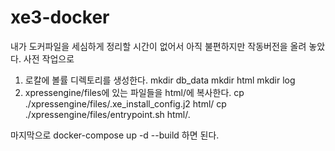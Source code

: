 # xe3-docker
내가 도커파일을 세심하게 정리할 시간이 없어서 아직 불편하지만 작동버전을 올려 놓았다.
사전 작업으로 
  1. 로칼에 볼률 디렉토리를 생성한다.
    mkdir db_data
    mkdir html
    mkdir log
  2. xpressengine/files에 있는 파일들을 html/에 복사한다.
     cp ./xpressengine/files/.xe_install_config.j2 html/
     cp ./xpressengine/files/entrypoint.sh html/.
     
 마지막으로 docker-compose up -d --build 하면 된다.
